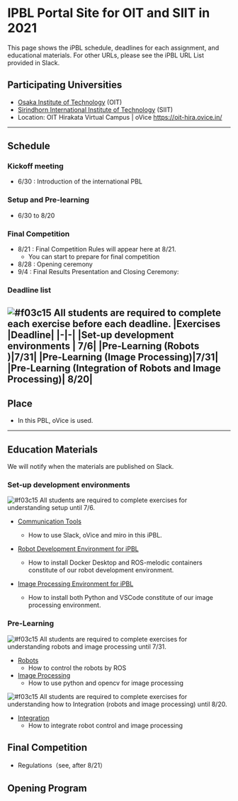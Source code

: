 #  IPBL Portal Site for OIT and SIIT in 2021

This page shows the iPBL schedule, deadlines for each assignment, and educational materials. For other URLs, please see the iPBL URL List provided in Slack.
<!-- SETUPが7/6まで，ロボと画像処理の事前課題が8/1まで，統合課題が8/20まで（メモ書きです消します）-->
## Participating Universities
- [Osaka Institute of Technology](http://www.oit.ac.jp/english/index.html) (OIT)
- [Sirindhorn International Institute of Technology](https://www.siit.tu.ac.th/) (SIIT)
 - Location: OIT Hirakata Virtual Campus | oVice https://oit-hira.ovice.in/ 
---
## Schedule

### Kickoff meeting 
* 6/30 : Introduction of the international PBL

### Setup and Pre-learning
*  6/30 to  8/20
### Final Competition 
  * 8/21 : Final Competition Rules will appear here at 8/21. 
    * You can start to prepare for final competition
  * 8/28 : Opening ceremony
  * 9/4  : Final Results Presentation and Closing Ceremony:
### Deadline list
![#f03c15](https://via.placeholder.com/15/f03c15/000000?text=+) 
All students are required to complete each exercise before each deadline.
|Exercises |Deadline|
|-|-|
|Set-up development environments | 7/6|
|Pre-Learning (Robots )|7/31|
|Pre-Learning (Image Processing)|7/31|
|Pre-Learning (Integration of Robots and Image Processing)| 8/20|
---
## Place

- In this PBL, oVice is used.
---
## Education Materials
We will notify when the materials are published on Slack.
### Set-up development environments
![#f03c15](https://via.placeholder.com/15/f03c15/000000?text=+) 
All students are required to complete exercises  for understanding setup until 7/6.

- [Communication Tools](https://github.com/oit-ipbl/portal/blob/main/setup/commtools.md)
  - How to use Slack, oVice and miro in this iPBL.
- [Robot Development Environment for iPBL](https://github.com/oit-ipbl/portal/blob/main/setup/dockerros.md)
  - How to install Docker Desktop and ROS-melodic containers constitute of our robot development environment.

- [Image Processing Environment for iPBL](https://github.com/oit-ipbl/portal/blob/main/setup/python%2Bvscode.md)
   - How to install both Python and VSCode constitute of our image processing environment.

### Pre-Learning
![#f03c15](https://via.placeholder.com/15/f03c15/000000?text=+) 
All students are required to complete exercises  for understanding robots and image processing  until 7/31.
- [Robots](https://github.com/oit-ipbl/robots)
  - How to control the robots by ROS
- [Image Processing](https://github.com/oit-ipbl/image_processing)
  - How to use python and opencv for image processing

![#f03c15](https://via.placeholder.com/15/f03c15/000000?text=+)
All students are required to complete exercises  for understanding how to Integration (robots and image processing) until 8/20.
- [Integration](https://github.com/oit-ipbl/Integration)
  - How to integrate robot control and image processing
## Final Competition
- Regulations（see, after 8/21）
## Opening Program 

## 
